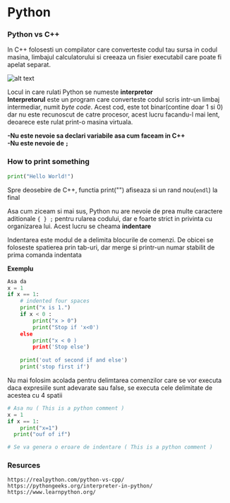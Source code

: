 # Python 

### Python vs C++

In C++ folosesti un compilator care converteste codul tau sursa in codul masina, limbajul calculatorului si creeaza un fisier executabil care poate fi apelat separat.

![alt text](https://github.com/CodeSchoolIasi/CSC/tree/master/02_Python/Translation.png "logo title")


Locul in care rulati Python se numeste __interpretor__ <br>
__Interpretorul__ este un program care converteste codul scris intr-un limbaj intermediar, numit *byte code*. Acest cod, este tot binar(contine doar 1 si 0) dar nu este recunoscut de catre procesor, acest lucru facandu-l mai lent, deoarece este rulat print-o masina virtuala.

**-Nu este nevoie sa declari variabile asa cum faceam in C++** <br>
**-Nu este nevoie de ```;```**

### How to print something 

```python
print("Hello World!")
```
Spre deosebire de C++, functia print("") afiseaza si un rand nou(```endl```) la final

Asa cum ziceam si mai sus, Python nu are nevoie de prea multe caractere aditionale ```{ } ;``` pentru rularea codului, dar e foarte strict in privinta cu organizarea lui. Acest lucru se cheama **indentare**

Indentarea este modul de a delimita blocurile de comenzi. De obicei se foloseste spatierea prin tab-uri, dar merge si printr-un numar stabilit de prima comanda indentata

**Exemplu**
```python
Asa da
x = 1
if x == 1:
    # indented four spaces
    print("x is 1.")
    if x < 0 :
        print("x > 0")
        print("Stop if 'x<0')
    else
        print("x < 0 )
        print('Stop else')
    
    print('out of second if and else')
    print('stop first if')
```
Nu mai folosim acolada pentru delimtarea comenzilor care se vor executa daca expresiile sunt adevarate sau false, se executa cele delimitate de acestea cu 4 spatii

```python
# Asa nu ( This is a python comment )
x = 1 
if x == 1:
    print("x=1")
  print("ouf of if")

# Se va genera o eroare de indentare ( This is a python comment )
```




### Resurces
```
https://realpython.com/python-vs-cpp/
https://pythongeeks.org/interpreter-in-python/
https://www.learnpython.org/

```

